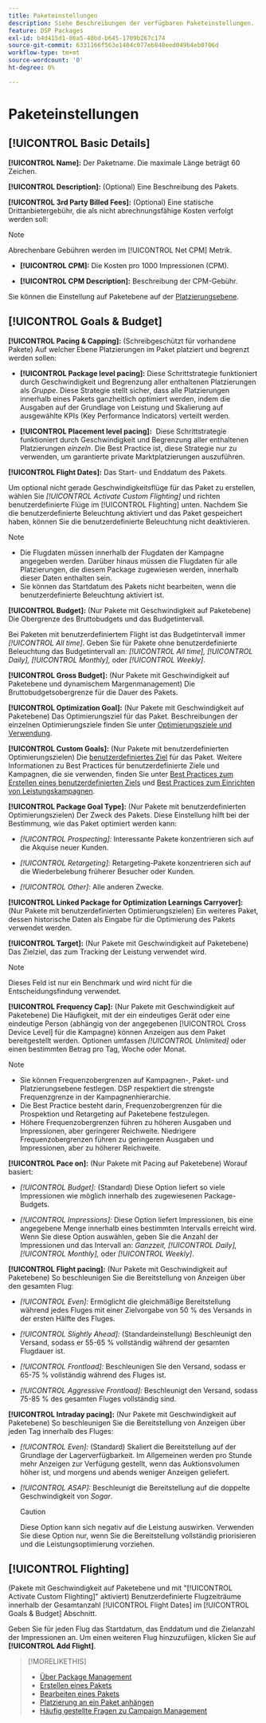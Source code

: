 ```yaml
---
title: Paketeinstellungen
description: Siehe Beschreibungen der verfügbaren Paketeinstellungen.
feature: DSP Packages
exl-id: b4d415d1-86a5-40bd-b645-1709b267c174
source-git-commit: 6331166f563e1404c077eb848eed049b4eb0706d
workflow-type: tm+mt
source-wordcount: '0'
ht-degree: 0%

---
```


# Paketeinstellungen

## [!UICONTROL Basic Details]

**[!UICONTROL Name]:** Der Paketname. Die maximale Länge beträgt 60 Zeichen.

**[!UICONTROL Description]:** (Optional) Eine Beschreibung des Pakets.

**[!UICONTROL 3rd Party Billed Fees]:** (Optional) Eine statische Drittanbietergebühr, die als nicht abrechnungsfähige Kosten verfolgt werden soll:

>[!NOTE]
>
>Abrechenbare Gebühren werden im [!UICONTROL Net CPM] Metrik.
* **[!UICONTROL CPM]:** Die Kosten pro 1000 Impressionen (CPM).

* **[!UICONTROL CPM Description]:** Beschreibung der CPM-Gebühr.

Sie können die Einstellung auf Paketebene auf der [Platzierungsebene](/help/dsp/campaign-management/placements/placement-settings.md).

## [!UICONTROL Goals & Budget]

**[!UICONTROL Pacing & Capping]:** (Schreibgeschützt für vorhandene Pakete) Auf welcher Ebene Platzierungen im Paket platziert und begrenzt werden sollen:

* **[!UICONTROL Package level pacing]:** Diese Schrittstrategie funktioniert durch Geschwindigkeit und Begrenzung aller enthaltenen Platzierungen als *Gruppe*. Diese Strategie stellt sicher, dass alle Platzierungen innerhalb eines Pakets ganzheitlich optimiert werden, indem die Ausgaben auf der Grundlage von Leistung und Skalierung auf ausgewählte KPIs (Key Performance Indicators) verteilt werden.

* **[!UICONTROL Placement level pacing]:**  Diese Schrittstrategie funktioniert durch Geschwindigkeit und Begrenzung aller enthaltenen Platzierungen *einzeln*. Die Best Practice ist, diese Strategie nur zu verwenden, um garantierte private Marktplatzierungen auszuführen.

**[!UICONTROL Flight Dates]:** Das Start- und Enddatum des Pakets.

Um optional nicht gerade Geschwindigkeitsflüge für das Paket zu erstellen, wählen Sie *[!UICONTROL *Activate Custom Flighting]** und richten benutzerdefinierte Flüge im [!UICONTROL Flighting] unten. Nachdem Sie die benutzerdefinierte Beleuchtung aktiviert und das Paket gespeichert haben, können Sie die benutzerdefinierte Beleuchtung nicht deaktivieren.

>[!NOTE]
>
>* Die Flugdaten müssen innerhalb der Flugdaten der Kampagne angegeben werden. Darüber hinaus müssen die Flugdaten für alle Platzierungen, die diesem Package zugewiesen werden, innerhalb dieser Daten enthalten sein.
> * Sie können das Startdatum des Pakets nicht bearbeiten, wenn die benutzerdefinierte Beleuchtung aktiviert ist.


**[!UICONTROL Budget]:** (Nur Pakete mit Geschwindigkeit auf Paketebene) Die Obergrenze des Bruttobudgets und das Budgetintervall.

Bei Paketen mit benutzerdefiniertem Flight ist das Budgetintervall immer *[!UICONTROL All time]*. Geben Sie für Pakete ohne benutzerdefinierte Beleuchtung das Budgetintervall an: *[!UICONTROL All time],* *[!UICONTROL Daily],* *[!UICONTROL Monthly],* oder *[!UICONTROL Weekly]*.

**[!UICONTROL Gross Budget]:** (Nur Pakete mit Geschwindigkeit auf Paketebene und dynamischem Margenmanagement) Die Bruttobudgetsobergrenze für die Dauer des Pakets.

**[!UICONTROL Optimization Goal]:** (Nur Pakete mit Geschwindigkeit auf Paketebene) Das Optimierungsziel für das Paket. Beschreibungen der einzelnen Optimierungsziele finden Sie unter [Optimierungsziele und Verwendung](/help/dsp/optimization/optimization-goals.md).

**[!UICONTROL Custom Goals]:** (Nur Pakete mit benutzerdefinierten Optimierungszielen) Die [benutzerdefiniertes Ziel](/help/dsp/optimization/custom-goal-about.md) für das Paket. Weitere Informationen zu Best Practices für benutzerdefinierte Ziele und Kampagnen, die sie verwenden, finden Sie unter  [Best Practices zum Erstellen eines benutzerdefinierten Ziels](/help/dsp/optimization/custom-goal-best-practices.md) und [Best Practices zum Einrichten von Leistungskampagnen](/help/dsp/optimization/campaign-best-practices-performance.md).

**[!UICONTROL Package Goal Type]:** (Nur Pakete mit benutzerdefinierten Optimierungszielen) Der Zweck des Pakets. Diese Einstellung hilft bei der Bestimmung, wie das Paket optimiert werden kann:

* *[!UICONTROL Prospecting]:* Interessante Pakete konzentrieren sich auf die Akquise neuer Kunden.

* *[!UICONTROL Retargeting]:* Retargeting-Pakete konzentrieren sich auf die Wiederbelebung früherer Besucher oder Kunden.

* *[!UICONTROL Other]:* Alle anderen Zwecke.

**[!UICONTROL Linked Package for Optimization Learnings Carryover]:** (Nur Pakete mit benutzerdefinierten Optimierungszielen) Ein weiteres Paket, dessen historische Daten als Eingabe für die Optimierung des Pakets verwendet werden.

**[!UICONTROL Target]:** (Nur Pakete mit Geschwindigkeit auf Paketebene) Das Zielziel, das zum Tracking der Leistung verwendet wird.

>[!NOTE]
>
>Dieses Feld ist nur ein Benchmark und wird nicht für die Entscheidungsfindung verwendet.

**[!UICONTROL Frequency Cap]:** (Nur Pakete mit Geschwindigkeit auf Paketebene) Die Häufigkeit, mit der ein eindeutiges Gerät oder eine eindeutige Person (abhängig von der angegebenen [!UICONTROL Cross Device Level] für die Kampagne) können Anzeigen aus dem Paket bereitgestellt werden. Optionen umfassen *[!UICONTROL Unlimited]* oder einen bestimmten Betrag pro Tag, Woche oder Monat.

>[!NOTE]
>
>* Sie können Frequenzobergrenzen auf Kampagnen-, Paket- und Platzierungsebene festlegen. DSP respektiert die strengste Frequenzgrenze in der Kampagnenhierarchie.
>* Die Best Practice besteht darin, Frequenzobergrenzen für die Prospektion und Retargeting auf Paketebene festzulegen.
> * Höhere Frequenzobergrenzen führen zu höheren Ausgaben und Impressionen, aber geringerer Reichweite. Niedrigere Frequenzobergrenzen führen zu geringeren Ausgaben und Impressionen, aber zu höherer Reichweite.


**[!UICONTROL Pace on]:** (Nur Pakete mit Pacing auf Paketebene) Worauf basiert:

* *[!UICONTROL Budget]:* (Standard) Diese Option liefert so viele Impressionen wie möglich innerhalb des zugewiesenen Package-Budgets.

* *[!UICONTROL Impressions]:* Diese Option liefert Impressionen, bis eine angegebene Menge innerhalb eines bestimmten Intervalls erreicht wird. Wenn Sie diese Option auswählen, geben Sie die Anzahl der Impressionen und das Intervall an: *Ganzzeit,* *[!UICONTROL Daily],* *[!UICONTROL Monthly],* oder *[!UICONTROL Weekly]*.

**[!UICONTROL Flight pacing]:** (Nur Pakete mit Geschwindigkeit auf Paketebene) So beschleunigen Sie die Bereitstellung von Anzeigen über den gesamten Flug:

* *[!UICONTROL Even]:* Ermöglicht die gleichmäßige Bereitstellung während jedes Fluges mit einer Zielvorgabe von 50 % des Versands in der ersten Hälfte des Fluges.

* *[!UICONTROL Slightly Ahead]:* (Standardeinstellung) Beschleunigt den Versand, sodass er 55-65 % vollständig während der gesamten Flugdauer ist.

* *[!UICONTROL Frontload]:* Beschleunigen Sie den Versand, sodass er 65-75 % vollständig während des Fluges ist.

* *[!UICONTROL Aggressive Frontload]:* Beschleunigt den Versand, sodass 75-85 % des gesamten Fluges vollständig sind.

**[!UICONTROL Intraday pacing]:** (Nur Pakete mit Geschwindigkeit auf Paketebene) So beschleunigen Sie die Bereitstellung von Anzeigen über jeden Tag innerhalb des Fluges:

* *[!UICONTROL Even]:* (Standard) Skaliert die Bereitstellung auf der Grundlage der Lagerverfügbarkeit. Im Allgemeinen werden pro Stunde mehr Anzeigen zur Verfügung gestellt, wenn das Auktionsvolumen höher ist, und morgens und abends weniger Anzeigen geliefert.

* *[!UICONTROL ASAP]:* Beschleunigt die Bereitstellung auf die doppelte Geschwindigkeit von *Sogar*.

   >[!CAUTION]
   >
   >Diese Option kann sich negativ auf die Leistung auswirken. Verwenden Sie diese Option nur, wenn Sie die Bereitstellung vollständig priorisieren und die Leistungsoptimierung vorziehen.

## [!UICONTROL Flighting]

(Pakete mit Geschwindigkeit auf Paketebene und mit &quot;[!UICONTROL Activate Custom Flighting]&quot; aktiviert) Benutzerdefinierte Flugzeiträume innerhalb der Gesamtanzahl [!UICONTROL Flight Dates] im [!UICONTROL Goals & Budget] Abschnitt.

Geben Sie für jeden Flug das Startdatum, das Enddatum und die Zielanzahl der Impressionen an. Um einen weiteren Flug hinzuzufügen, klicken Sie auf **[!UICONTROL Add Flight]**.

>[!MORELIKETHIS]
>
>* [Über Package Management](package-about.md)
>* [Erstellen eines Pakets](package-create.md)
>* [Bearbeiten eines Pakets](package-edit.md)
>* [Platzierung an ein Paket anhängen](package-attach-placement.md)
>* [Häufig gestellte Fragen zu Campaign Management](/help/dsp/campaign-management/campaign-management-faq.md)

